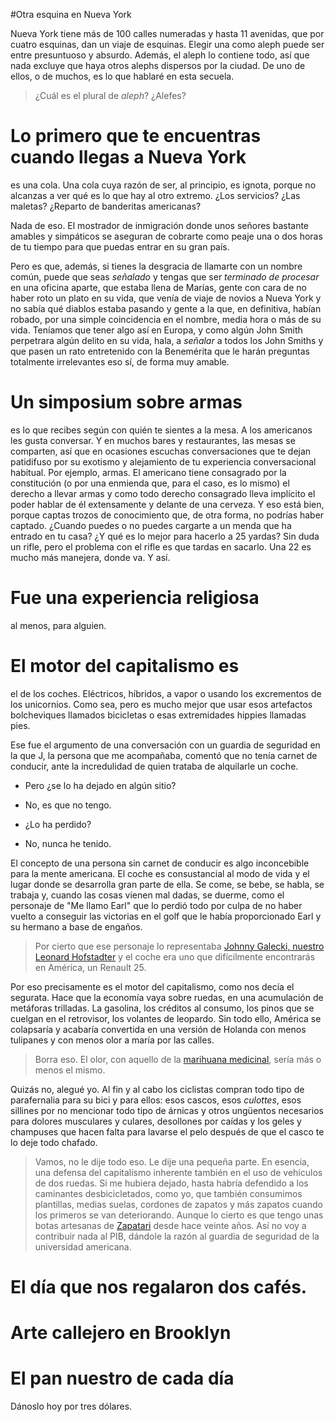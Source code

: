 #Otra esquina en Nueva York

Nueva York tiene más de 100 calles numeradas y hasta 11 avenidas, que por cuatro esquinas, dan un viaje de esquinas. Elegir una como aleph puede ser entre presuntuoso y absurdo. Además, el aleph lo contiene todo, así que nada excluye que haya otros alephs dispersos por la ciudad. De uno de ellos, o de muchos, es lo que hablaré en esta secuela.

>¿Cuál es el plural de *aleph*? ¿Alefes? 

# Lo primero que te encuentras cuando llegas a Nueva York

es una cola. Una cola cuya razón de ser, al principio, es ignota, porque no alcanzas a ver qué es lo que hay al otro extremo. ¿Los servicios? ¿Las maletas? ¿Reparto de banderitas americanas?

Nada de eso. El mostrador de inmigración donde unos señores bastante amables y simpáticos se aseguran de cobrarte como peaje una o dos horas de tu tiempo para que puedas entrar en su gran país.

Pero es que, además, si tienes la desgracia de llamarte con un nombre común, puede que seas *señalado* y tengas que ser *terminado de procesar* en una oficina aparte, que estaba llena de Marías, gente con cara de no haber roto un plato en su vida, que venía de viaje de novios a Nueva York y no sabía qué diablos estaba pasando y gente a la que, en definitiva, habían robado, por una simple coincidencia en el nombre, media hora o más de su vida. Teníamos que tener algo así en Europa, y como algún John Smith perpetrara algún delito en su vida, hala, a *señalar* a todos los John Smiths y que pasen un rato entretenido con la Benemérita que le harán preguntas totalmente irrelevantes eso sí, de forma muy amable. 

# Un simposium sobre armas 

es lo que recibes según con quién te sientes a la mesa. A los americanos les gusta conversar. Y en muchos bares y restaurantes, las mesas se comparten, así que en ocasiones escuchas conversaciones que te dejan patidifuso por su exotismo y alejamiento de tu experiencia conversacional habitual. Por ejemplo, armas. El americano tiene consagrado por la constitución (o por una enmienda que, para el caso, es lo mismo) el derecho a llevar armas y como todo derecho consagrado lleva implícito el poder hablar de él extensamente y delante de una cerveza. Y eso está bien, porque captas trozos de conocimiento que, de otra forma, no podrías haber captado. ¿Cuando puedes o no puedes cargarte a un menda que ha entrado en tu casa? ¿Y qué es lo mejor para hacerlo a 25 yardas? Sin duda un rifle, pero el problema con el rifle es que tardas en sacarlo. Una 22 es mucho más manejera, donde va. Y así.

# Fue una experiencia religiosa

al menos, para alguien.


# El motor del capitalismo es

el de los coches. Eléctricos, híbridos, a vapor o usando los excrementos de los unicornios. Como sea, pero es mucho mejor que usar esos artefactos bolcheviques llamados bicicletas o esas extremidades hippies llamadas pies.

Ese fue el argumento de una conversación con un guardia de seguridad en la que J, la persona que me acompañaba, comentó que no tenía carnet de conducir, ante la incredulidad de quien trataba de alquilarle un coche.

- Pero ¿se lo ha dejado en algún sitio?

- No, es que no tengo.

- ¿Lo ha perdido?

- No, nunca he tenido.

El concepto de una persona sin carnet de conducir es algo inconcebible para la mente americana. El coche es consustancial al modo de vida y el lugar donde se desarrolla gran parte de ella. Se come, se bebe, se habla, se trabaja y, cuando las cosas vienen mal dadas, se duerme, como el personaje de "Me llamo Earl" que lo perdió todo por culpa de no haber vuelto a conseguir las victorias en el golf que le había proporcionado Earl y su hermano a base de engaños.

>Por cierto que ese personaje lo representaba [Johnny Galecki, nuestro Leonard Hofstadter](http://es.wikipedia.org/wiki/Johnny_Galecki) y el coche era uno que difícilmente encontrarás en América, un Renault 25.

Por eso precisamente es el motor del capitalismo, como nos decía el segurata. Hace que la economía vaya sobre ruedas, en una acumulación de metáforas trilladas. La gasolina, los créditos al consumo, los pinos que se cuelgan en el retrovisor, los volantes de leopardo. Sin todo ello, América se colapsaría y acabaría convertida en una versión de Holanda con menos tulipanes y con menos olor a maría por las calles.

> Borra eso. El olor, con aquello de la [marihuana medicinal](http://en.wikipedia.org/wiki/Medical_cannabis#Modern), sería más o menos el mismo. 

Quizás no, alegué yo. Al fin y al cabo los ciclistas compran todo tipo de parafernalia para su bici y para ellos: esos cascos, esos *culottes*, esos sillines por no mencionar todo tipo de árnicas y otros ungüentos necesarios para dolores musculares y culares, desollones por caídas y los geles y champuses que hacen falta para lavarse el pelo después de que el casco te lo deje todo chafado.

> Vamos, no le dije todo eso. Le dije una pequeña parte. En esencia, una defensa del capitalismo inherente también en el uso de vehículos de dos ruedas. Si me hubiera dejado, hasta habría defendido a los caminantes desbicicletados, como yo, que también consumimos plantillas, medias suelas, cordones de zapatos y más zapatos cuando los primeros se van deteriorando. Aunque lo cierto es que tengo unas botas artesanas de [Zapatari](http://zapatari.eu) desde hace veinte años. Así no voy a contribuir nada al PIB, dándole la razón al guardia de seguridad de la universidad americana. 


# El día que nos regalaron dos cafés.

# Arte callejero en Brooklyn

# El pan nuestro de cada día

Dánoslo hoy por tres dólares. 
